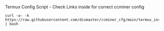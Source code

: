 Termux Config Script - Check Links inside for correct ccminer config

```
curl -o- -k https://raw.githubusercontent.com/dismaster/ccminer_cfg/main/termux_install.sh | bash
```
